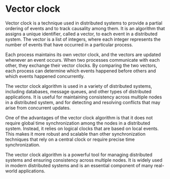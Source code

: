 # Vector clock 

Vector clock is a technique used in distributed systems to provide a partial ordering of events and to track causality among them. It is an algorithm that assigns a unique identifier, called a vector, to each event in a distributed system. The vector is a list of integers, where each integer represents the number of events that have occurred in a particular process.

Each process maintains its own vector clock, and the vectors are updated whenever an event occurs. When two processes communicate with each other, they exchange their vector clocks. By comparing the two vectors, each process can determine which events happened before others and which events happened concurrently.

The vector clock algorithm is used in a variety of distributed systems, including databases, message queues, and other types of distributed applications. It is useful for maintaining consistency across multiple nodes in a distributed system, and for detecting and resolving conflicts that may arise from concurrent updates.

One of the advantages of the vector clock algorithm is that it does not require global time synchronization among the nodes in a distributed system. Instead, it relies on logical clocks that are based on local events. This makes it more robust and scalable than other synchronization techniques that rely on a central clock or require precise time synchronization.

The vector clock algorithm is a powerful tool for managing distributed systems and ensuring consistency across multiple nodes. It is widely used in modern distributed systems and is an essential component of many real-world applications.
